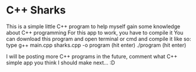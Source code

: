 # C++ Sharks
This is a simple little C++ program to help myself gain some knowledge about C++ programming
For this app to work, you have to compile it
You can download this program and open terminal or cmd and compile it like so:
type 
g++ main.cpp sharks.cpp -o program (hit enter)
./program                          (hit enter)

I will be posting more C++ programs in the future, comment what C++ simple app you think I should make next... :D
